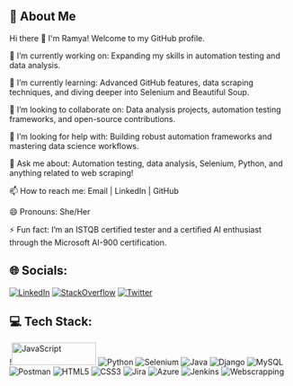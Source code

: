 ## 💫 **About Me**
Hi there 👋
I'm Ramya! Welcome to my GitHub profile.

🔭 I’m currently working on: Expanding my skills in automation testing and data analysis.

🌱 I’m currently learning: Advanced GitHub features, data scraping techniques, and diving deeper into Selenium and Beautiful Soup.

👯 I’m looking to collaborate on: Data analysis projects, automation testing frameworks, and open-source contributions.

🤔 I’m looking for help with: Building robust automation frameworks and mastering data science workflows.

💬 Ask me about: Automation testing, data analysis, Selenium, Python, and anything related to web scraping!

📫 How to reach me: Email | LinkedIn | GitHub

😄 Pronouns: She/Her

⚡ Fun fact: I’m an ISTQB certified tester and a certified AI enthusiast through the Microsoft AI-900 certification.

## 🌐 **Socials:**

[![LinkedIn](https://img.shields.io/badge/LinkedIn-blue?style=flat-square&logo=linkedin)](https://linkedin.com)
[![StackOverflow](https://img.shields.io/badge/StackOverflow-orange?style=flat-square&logo=stackoverflow)](https://stackoverflow.com)
[![Twitter](https://img.shields.io/badge/Twitter-blue?style=flat-square&logo=twitter)](https://twitter.com)

## 💻 **Tech Stack**:
!<img src="https://img.shields.io/badge/-JavaScript-F7DF1E?style=flat-square&logo=javascript" alt="JavaScript" width="150" height="40" />
![Python](https://img.shields.io/badge/-JavaScript-F7DF1E?style=flat-square&logo=Python)
![Selenium](https://img.shields.io/badge/-TypeScript-3178C6?style=flat-square&logo=Selenium)
![Java](https://img.shields.io/badge/-Node.js-339933?style=flat-square&logo=Java)
![Django](https://img.shields.io/badge/-Express.js-000000?style=flat-square&logo=Django)
![MySQL](https://img.shields.io/badge/-React-61DAFB?style=flat-square&logo=MySQL)
![Postman](https://img.shields.io/badge/-Angular-DD0031?style=flat-square&logo=Postman)
![HTML5](https://img.shields.io/badge/-HTML5-E34F26?style=flat-square&logo=html5)
![CSS3](https://img.shields.io/badge/-CSS3-1572B6?style=flat-square&logo=css3) 
![Jira](https://img.shields.io/badge/-Python-3776AB?style=flat-square&logo=Jira)
![Azure](https://img.shields.io/badge/-Django-092E20?style=flat-square&logo=Azure)
![Jenkins](https://img.shields.io/badge/-MySQL-4479A1?style=flat-square&logo=Jenkins)
![Webscrapping](https://img.shields.io/badge/-PostgreSQL-336791?style=flat-square&logo=Webscrapping)


